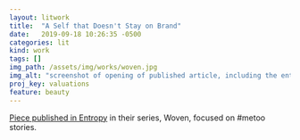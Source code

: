 ```yaml
---
layout: litwork
title:  "A Self that Doesn't Stay on Brand"
date:   2019-09-18 10:26:35 -0500
categories: lit
kind: work
tags: []
img_path: /assets/img/works/woven.jpg
img_alt: "screenshot of opening of published article, including the entropy logo in purple, ads for SPD and litbreaker, and an image of a silhouette of a heiffer cut into a book page with red criss crossing the page."
proj_key: valuations
feature: beauty
---
```


[Piece published in Entropy](https://entropymag.org/woven-a-self-that-doesnt-stay-on-brand/) in their series, Woven, focused on #metoo stories.